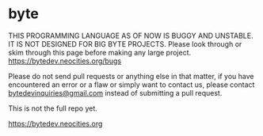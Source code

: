 # byte

THIS PROGRAMMING LANGUAGE AS OF NOW IS BUGGY AND UNSTABLE. IT IS NOT DESIGNED FOR BIG BYTE PROJECTS. Please look through or skim through this page before making any large project. https://bytedev.neocities.org/bugs

Please do not send pull requests or anything else in that matter, if you have encountered an error or a flaw or simply want to contact us, please contact bytedevinquiries@gmail.com instead of submitting a pull request.

This is not the full repo yet.

https://bytedev.neocities.org
